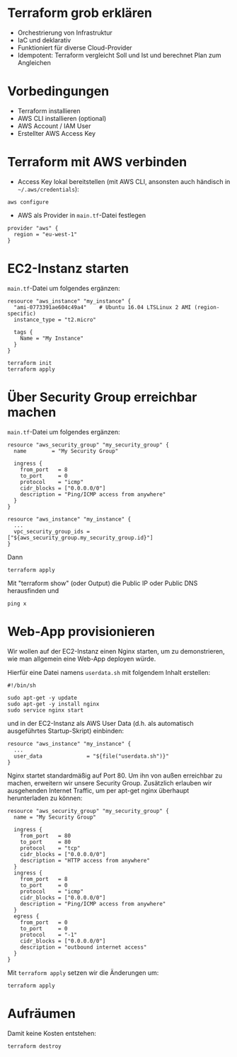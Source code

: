 Terraform grob erklären
=======================

- Orchestrierung von Infrastruktur
- IaC und deklarativ
- Funktioniert für diverse Cloud-Provider
- Idempotent: Terraform vergleicht Soll und Ist und berechnet Plan zum Angleichen

Vorbedingungen
==============

- Terraform installieren
- AWS CLI installieren (optional)
- AWS Account / IAM User
- Erstellter AWS Access Key


Terraform mit AWS verbinden
===========================

- Access Key lokal bereitstellen (mit AWS CLI, ansonsten auch händisch in `~/.aws/credentials`):
````
aws configure
````
- AWS als Provider in `main.tf`-Datei festlegen
````
provider "aws" {
  region = "eu-west-1"
}
````


EC2-Instanz starten
===================

`main.tf`-Datei um folgendes ergänzen:
````
resource "aws_instance" "my_instance" {
  "ami-0773391ae604c49a4"    # Ubuntu 16.04 LTSLinux 2 AMI (region-specific)
  instance_type = "t2.micro"

  tags {
    Name = "My Instance"
  }
}
````

````
terraform init
terraform apply
````


Über Security Group erreichbar machen
=====================================

`main.tf`-Datei um folgendes ergänzen:
````
resource "aws_security_group" "my_security_group" {
  name        = "My Security Group"

  ingress {
    from_port   = 8
    to_port     = 0
    protocol    = "icmp"
    cidr_blocks = ["0.0.0.0/0"]
    description = "Ping/ICMP access from anywhere"
  }
}

resource "aws_instance" "my_instance" {
  ...
  vpc_security_group_ids = ["${aws_security_group.my_security_group.id}"]
}
````

Dann

    terraform apply


Mit "terraform show" (oder Output) die Public IP oder Public DNS herausfinden und

    ping x


Web-App provisionieren
======================

Wir wollen auf der EC2-Instanz einen Nginx starten, um zu demonstrieren, wie man allgemein eine Web-App deployen würde.

Hierfür eine Datei namens `userdata.sh` mit folgendem Inhalt erstellen:

````
#!/bin/sh

sudo apt-get -y update
sudo apt-get -y install nginx
sudo service nginx start
````

und in der EC2-Instanz als AWS User Data (d.h. als automatisch ausgeführtes Startup-Skript) einbinden:

````
resource "aws_instance" "my_instance" {
  ...
  user_data              = "${file("userdata.sh")}"
}
````

Nginx startet standardmäßig auf Port 80. Um ihn von außen erreichbar zu machen, erweitern wir unsere Security Group. Zusätzlich erlauben wir ausgehenden Internet Traffic, um per apt-get nginx überhaupt herunterladen zu können:

````
resource "aws_security_group" "my_security_group" {
  name = "My Security Group"

  ingress {
    from_port   = 80
    to_port     = 80
    protocol    = "tcp"
    cidr_blocks = ["0.0.0.0/0"]
    description = "HTTP access from anywhere"
  }
  ingress {
    from_port   = 8
    to_port     = 0
    protocol    = "icmp"
    cidr_blocks = ["0.0.0.0/0"]
    description = "Ping/ICMP access from anywhere"
  }
  egress {
    from_port   = 0
    to_port     = 0
    protocol    = "-1"
    cidr_blocks = ["0.0.0.0/0"]
    description = "outbound internet access"
  }
}
````

Mit `terraform apply` setzen wir die Änderungen um:

    terraform apply

Aufräumen
=========

Damit keine Kosten entstehen:

    terraform destroy